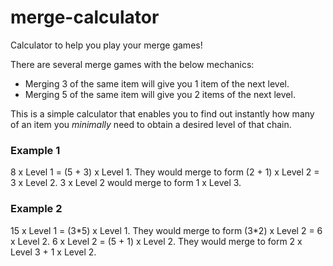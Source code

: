 # merge-calculator
Calculator to help you play your merge games!

There are several merge games with the below mechanics:
- Merging 3 of the same item will give you 1 item of the next level.
- Merging 5 of the same item will give you 2 items of the next level.

This is a simple calculator that enables you to find out instantly how many of an item you *minimally* need to obtain a desired level of that chain.

### Example 1
8 x Level 1 = (5 + 3) x Level 1. They would merge to form (2 + 1) x Level 2 = 3 x Level 2.
3 x Level 2 would merge to form 1 x Level 3.

### Example 2
15 x Level 1 = (3\*5) x Level 1. They would merge to form (3\*2) x Level 2 = 6 x Level 2.
6 x Level 2 = (5 + 1) x Level 2. They would merge to form 2 x Level 3 + 1 x Level 2.